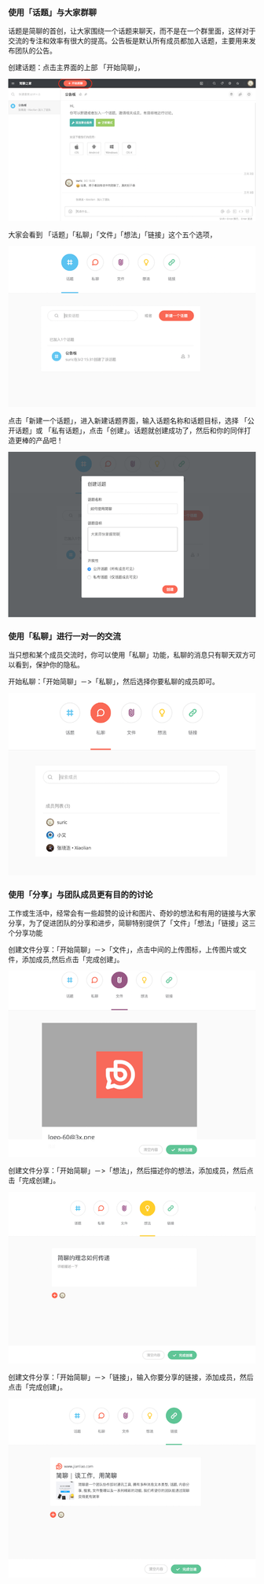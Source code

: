### 使用「话题」与大家群聊

话题是简聊的首创，让大家围绕一个话题来聊天，而不是在一个群里面，这样对于交流的专注和效率有很大的提高。公告板是默认所有成员都加入话题，主要用来发布团队的公告。

创建话题：点击主界面的上部 「开始简聊」，

![](../images/1-3-1.png)

大家会看到 「话题」「私聊」「文件」「想法」「链接」这个五个选项，

![](../images/1-3-2.png)

点击「新建一个话题」，进入新建话题界面，输入话题名称和话题目标，选择 「公开话题」或 
「私有话题」，点击「创建」。话题就创建成功了，然后和你的同伴打造更棒的产品吧！

![](../images/1-3-3.png)


### 使用「私聊」进行一对一的交流

当只想和某个成员交流时，你可以使用「私聊」功能，私聊的消息只有聊天双方可以看到，保护你的隐私。

开始私聊：「开始简聊」－>「私聊」，然后选择你要私聊的成员即可。

![](../images/1-3-4.png)


### 使用「分享」与团队成员更有目的的讨论

工作或生活中，经常会有一些超赞的设计和图片、奇妙的想法和有用的链接与大家分享，为了促进团队的分享和进步，简聊特别提供了「文件」「想法」「链接」这三个分享功能

创建文件分享：「开始简聊」－>「文件」，点击中间的上传图标，上传图片或文件，添加成员,然后点击「完成创建」。

![](../images/1-3-5.png)

创建文件分享：「开始简聊」－>「想法」，然后描述你的想法，添加成员，然后点击「完成创建」。

![](../images/1-3-6.png)

创建文件分享：「开始简聊」－>「链接」，输入你要分享的链接，添加成员，然后点击「完成创建」。

![](../images/1-3-7.png)